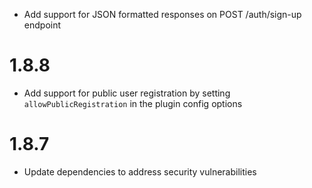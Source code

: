 - Add support for JSON formatted responses on POST /auth/sign-up endpoint

# 1.8.8
- Add support for public user registration by setting `allowPublicRegistration` in the plugin config options

# 1.8.7
- Update dependencies to address security vulnerabilities
